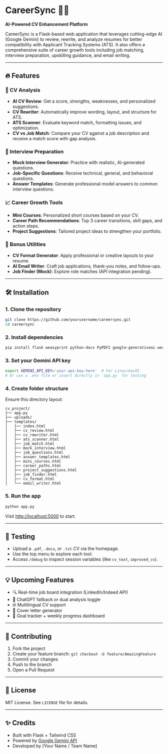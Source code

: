 # CareerSync 💼🚀  
**AI-Powered CV Enhancement Platform**

CareerSync is a Flask-based web application that leverages cutting-edge AI (Google Gemini) to review, rewrite, and analyze resumes for better compatibility with Applicant Tracking Systems (ATS). It also offers a comprehensive suite of career growth tools including job matching, interview preparation, upskilling guidance, and email writing.

---

## 🔥 Features

### 📄 CV Analysis
- **AI CV Review**: Get a score, strengths, weaknesses, and personalized suggestions.
- **CV Rewriter**: Automatically improve wording, layout, and structure for ATS.
- **ATS Scanner**: Evaluate keyword match, formatting issues, and optimization.
- **CV vs Job Match**: Compare your CV against a job description and receive a match score with gap analysis.

### 💼 Interview Preparation
- **Mock Interview Generator**: Practice with realistic, AI-generated questions.
- **Job-Specific Questions**: Receive technical, general, and behavioral questions.
- **Answer Templates**: Generate professional model answers to common interview questions.

### 📈 Career Growth Tools
- **Mini Courses**: Personalized short courses based on your CV.
- **Career Path Recommendations**: Top 3 career transitions, skill gaps, and action steps.
- **Project Suggestions**: Tailored project ideas to strengthen your portfolio.

### 🧰 Bonus Utilities
- **CV Format Generator**: Apply professional or creative layouts to your resume.
- **AI Email Writer**: Craft job applications, thank-you notes, and follow-ups.
- **Job Finder (Mock)**: Explore role matches (API integration pending).

---

## 🛠️ Installation

### 1. Clone the repository
```bash
git clone https://github.com/yourusername/careersync.git
cd careersync
````

### 2. Install dependencies

```bash
pip install flask weasyprint python-docx PyPDF2 google-generativeai werkzeug
```

### 3. Set your Gemini API key

```bash
export GEMINI_API_KEY='your-api-key-here'  # For Linux/macOS
# Or use a .env file or insert directly in `app.py` for testing
```

### 4. Create folder structure

Ensure this directory layout:

```
cv_project/
├── app.py
├── uploads/
├── templates/
│   ├── index.html
│   ├── cv_review.html
│   ├── cv_rewriter.html
│   ├── ats_scanner.html
│   ├── job_match.html
│   ├── mock_interview.html
│   ├── job_questions.html
│   ├── answer_templates.html
│   ├── mini_courses.html
│   ├── career_paths.html
│   ├── project_suggestions.html
│   ├── job_finder.html
│   ├── cv_format.html
│   └── email_writer.html
```

### 5. Run the app

```bash
python app.py
```

Visit [http://localhost:5000](http://localhost:5000) to start.

---

## 🧪 Testing

* Upload a `.pdf`, `.docx`, or `.txt` CV via the homepage.
* Use the top menu to explore each tool.
* Access `/debug` to inspect session variables (like `cv_text`, `improved_cv`).

---

## 💡 Upcoming Features

* 🔍 Real-time job board integration (LinkedIn/Indeed API)
* 🧠 ChatGPT fallback or dual analysis toggle
* 🌐 Multilingual CV support
* 🧾 Cover letter generator
* 🎯 Goal tracker + weekly progress dashboard

---

## 🤝 Contributing

1. Fork the project
2. Create your feature branch: `git checkout -b feature/AmazingFeature`
3. Commit your changes
4. Push to the branch
5. Open a Pull Request

---

## 📄 License

MIT License. See `LICENSE` file for details.

---

## ✨ Credits

* Built with Flask + Tailwind CSS
* Powered by [Google Gemini API](https://ai.google.dev)
* Developed by \[Your Name / Team Name]



